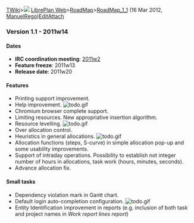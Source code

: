 [TWiki](Main_WebHome)&gt;![](/twiki/pub/TWiki/TWikiDocGraphics/web-bg-small.gif) [LibrePlan Web](LibrePlan_WebHome)&gt;[RoadMap](LibrePlan_RoadMap)&gt;[RoadMap\_1\_1](LibrePlan_RoadMap_1_1 "Topic revision: 3 (16 Mar 2012 - 08:31:25)") (16 Mar 2012, [ManuelRego](Main_ManuelRego))[Edit](LibrePlan_RoadMap_1_1?t=1520343724 "Edit this topic text")[Attach](/twiki/bin/attach/LibrePlan/RoadMap_1_1 "Attach an image or document to this topic")  

###  Version 1.1 - 2011w14

####  Dates

-   **IRC coordination meeting**: [2011w2](LibrePlan_MinuteS20110113)
-   **Feature freeze**: 2011w13
-   **Release date**: 2011w20

####  Features

-   Printing support improvement.
-   Help improvement. ![todo.gif](/twiki/pub/TWiki/TWikiDocGraphics/todo.gif)
-   Chromium browser complete support.
-   Limiting resources. New appropriative insertion algorithm.
-   Resource levelling. ![todo.gif](/twiki/pub/TWiki/TWikiDocGraphics/todo.gif)
-   Over allocation control.
-   Heuristics in general allocations. ![todo.gif](/twiki/pub/TWiki/TWikiDocGraphics/todo.gif)
-   Allocation functions (steps, S-curve) in simple allocation pop-up and some usability improvements.
-   Support of intraday operations. Possibility to establish not integer number of hours in allocations, task work (hours, minutes, seconds).
-   Advance allocation fix.

####  Small tasks

-   Dependency violation mark in Gantt chart.
-   Default login auto-completion configuration. ![todo.gif](/twiki/pub/TWiki/TWikiDocGraphics/todo.gif)
-   Entity Identification improvement in reports (e.g. inclusion of both task and project names in *Work report lines report*)
